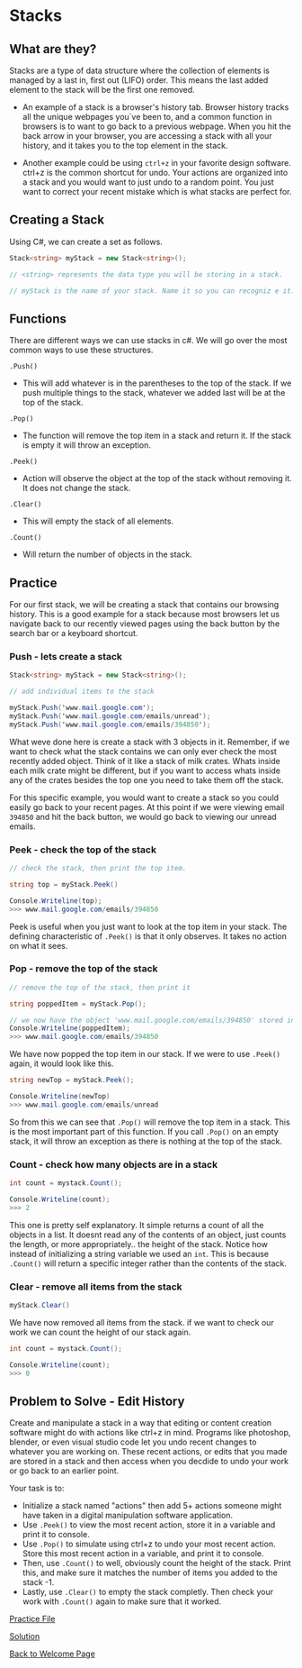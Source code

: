 # Stacks

## What are they?

Stacks are a type of data structure where the collection of elements is managed by a last in, first out (LIFO) order. This means the last added element to the stack will be the first one removed.

* An example of a stack is a browser's history tab. Browser history tracks all the unique webpages you`ve been to, and a common function in browsers is to want to go back to a previous webpage. When you hit the back arrow in your browser, you are accessing a stack with all your history, and it takes you to the top element in the stack.

* Another example could be using `ctrl+z` in your favorite design software. ctrl+z is the common shortcut for undo. Your actions are organized into a stack and you would want to just undo to a random point. You just want to correct your recent mistake which is what stacks are perfect for.

## Creating a Stack

Using C#, we can create a set as follows.

```csharp
Stack<string> myStack = new Stack<string>();

// <string> represents the data type you will be storing in a stack.

// myStack is the name of your stack. Name it so you can recogniz e it.
```

## Functions

There are different ways we can use stacks in c#. We will go over the most common ways to use these structures.

`.Push()`

* This will add whatever is in the parentheses to the top of the stack. If we push multiple things to the stack, whatever we added last will be at the top of the stack.

`.Pop()`

* The function will remove the top item in a stack and return it. If the stack is empty it will throw an exception.

`.Peek()`

* Action will observe the object at the top of the stack without removing it. It does not change the stack.

`.Clear()`

* This will empty the stack of all elements.

`.Count()`

* Will return the number of objects in the stack.

## Practice

For our first stack, we will be creating a stack that contains our browsing history. This is a good example for a stack because most browsers let us navigate back to our recently viewed pages using the back button by the search bar or a keyboard shortcut.

### Push - lets create a stack

```csharp
Stack<string> myStack = new Stack<string>();

// add individual items to the stack

myStack.Push('www.mail.google.com');
myStack.Push('www.mail.google.com/emails/unread');
myStack.Push('www.mail.google.com/emails/394850');
```

What weve done here is create a stack with 3 objects in it. Remember, if we want to check what the stack contains we can only ever check the most recently added object. Think of it like a stack of milk crates. Whats inside each milk crate might be different, but if you want to access whats inside any of the crates besides the top one you need to take them off the stack.

For this specific example, you would want to create a stack so you could easily go back to your recent pages. At this point if we were viewing email `394850` and hit the back button, we would go back to viewing our unread emails.

### Peek - check the top of the stack

```csharp
// check the stack, then print the top item.

string top = myStack.Peek()

Console.Writeline(top);
>>> www.mail.google.com/emails/394850
```

Peek is useful when you just want to look at the top item in your stack. The defining characteristic of `.Peek()` is that it only observes. It takes no action on what it sees.

### Pop - remove the top of the stack

```csharp
// remove the top of the stack, then print it

string poppedItem = myStack.Pop();

// we now have the object 'www.mail.google.com/emails/394850' stored in our variable 'poppeditem'
Console.Writeline(poppedItem);
>>> www.mail.google.com/emails/394850
```

We have now popped the top item in our stack. If we were to use `.Peek()` again, it would look like this.

```csharp
string newTop = myStack.Peek();

Console.Writeline(newTop)
>>> www.mail.google.com/emails/unread
```

So from this we can see that `.Pop()` will remove the top item in a stack. This is the most important part of this function. If you call `.Pop()` on an empty stack, it will throw an exception as there is nothing at the top of the stack.

### Count - check how many objects are in a stack

```csharp
int count = mystack.Count();

Console.Writeline(count);
>>> 2
```

This one is pretty self explanatory. It simple returns a count of all the objects in a list. It doesnt read any of the contents of an object, just counts the length, or more appropriately.. the height of the stack. Notice how instead of initializing a string variable we used an `int`. This is because `.Count()` will return a specific integer rather than the contents of the stack.

### Clear - remove all items from the stack

```csharp
myStack.Clear()
```

We have now removed all items from the stack. if we want to check our work we can count the height of our stack again.

```csharp
int count = mystack.Count();

Console.Writeline(count);
>>> 0
```

## Problem to Solve - Edit History

Create and  manipulate a stack in a way that editing or content creation software might do with actions like ctrl+z in mind. Programs like photoshop, blender, or even visual studio code let you undo recent changes to whatever you are working on. These recent actions, or edits that you made are stored in a stack and then access when you decdide to undo your work or go back to an earlier point.

Your task is to:

* Initialize a stack named "actions" then add 5+ actions someone might have taken in a digital manipulation software application.
* Use `.Peek()` to view the most recent action, store it in a variable and print it to console.
* Use `.Pop()` to simulate using ctrl+z to undo your most recent action. Store this most recent action in a variable, and print it to console.
* Then, use `.Count()` to well, obviously count the height of the stack. Print this, and make sure it matches the number of items you added to the stack -1.
* Lastly, use `.Clear()` to empty the stack completly. Then check your work with `.Count()` again to make sure that it worked.

[Practice File](../datafinal\stacks-solution\Program.cs)

[Solution](../datafinal\stacks-solution\Solution.cs)

[Back to Welcome Page](Welcome.md)
